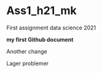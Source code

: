 # Ass1_h21_mk
First assignment data science 2021

**my first Github document**

Another change


Lager problemer


